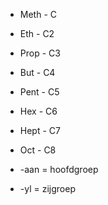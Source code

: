 - Meth  - C
- Eth   - C2
- Prop  - C3
- But   - C4
- Pent  - C5
- Hex   - C6
- Hept  - C7 
- Oct   - C8 <br/>

- -aan = hoofdgroep
- -yl  = zijgroep
